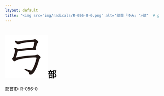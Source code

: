 ```yaml
---
layout: default
title: "<img src='img/radicals/R-056-0-0.png' alt='部首「ゆみ」'>部"  # glyphをタイトルに使用
---
```


# <img src='img/radicals/R-056-0-0.png' alt='部首「ゆみ」'>部
部首ID: R-056-0
